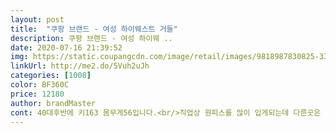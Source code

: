 ```yaml
---
layout: post 
title:  "쿠팡 브랜드 - 여성 하이웨스트 거들" 
description: 쿠팡 브랜드 - 여성 하이웨 ..
date: 2020-07-16 21:39:52 
img: https://static.coupangcdn.com/image/retail/images/9818987830825-33977d47-d761-4406-90a5-09a6d10b7f3e.jpg 
linkUrl: http://me2.do/5Vuh2uJh 
categories: [1008] 
color: BF360C 
price: 12180 
author: brandMaster 
cont: 40대후반에 키163 몸무게56입니다.<br/>직업상 원피스를 많이 입게되는데 다른곳은 살이 적당히 출렁거리는데 배와 둘레살이 많이쪄서 허리벨트를하면 오뚜기에게 줄그어놓은것처럼 보여서 옷입을때마다 한숨이ㅜㅜ<br/>그때 만난게 요 친구에요<br/>그래서 매끄럽게 배 라인이 일자로 정리되니 맘에 드네요.<br/><br/>그런데 꽉쪼이거나 불편한 느낌도 없어요.<br/> 임산부 팬티같은 느낌이네요.<br/> 편하게 입을수 있고 올록볼록한 라인 정리는 해주지만 기본적으로 배가 나오신 분들 배까지 없어보이게 하지는 않아요참고 하시고요^^<br/>깔끔한 패키지에 이친구가 들어있는데, 비닐같은거에 한번더 감싸져 있었으면 어떨가 싶기도 하더라구요(물론 받자마자 세탁해서 사용하지만!)그게 조금 아쉬웠습니다.<br/>.<br/><br/>다른 보정속옷도 입어봤는데 줄줄흘러내리고 너무 압박이 심해서 숨도 못쉬겠고.<br/>.<br/>밥도 못먹겠고.<br/>.<br/>소화도 잘안되고 그랬는데 이 제품은 적당한 압박감이 좋네요! 그렇다고 보정력이 떨어지는것도 아니고 입고 옷입으면 옷태가 납니다<br/>뱃살 찌기 시작하더니 옷을 입을때 너무 보기싫더라구요<br/>보정속옷을 처음 접하시는분들, 가볍게 입을수있는 보정속옷을 찾으시는분들께 강추드려요!<br/>보정속옷입고 원피스입는것과 안입고 입었을때의 라인차이는 많이납니다.<br/><br/>붙는 재질이라 뱃살이 올록 볼록한게 티가나서 올록볼록만이라도 좀 가려보려고 구매했어요.<br/><br/>상의로 티 몇개를 구입했는데 티들이 루즈핏이 아니고 몸에<br/>상품후기는 옛날 코르셋처럼 꽉끼어 많이 불편하지는 않을까 걱정했는데 스판기능이 부드러워 잘 늘어나서 불편하지는 않네요.<br/>  그리고 입었을때 모델과같은 라인이 나오면 정말 금상첨화겠지만... <br/> 제살들은 워낙에 정직해서ㅜㅜ 그것까지는 바라지않습니다^^;;; 팬티라인때문에 올록볼록한 살들이 일렬의 라인으로 보정되어보이구요, 원피스입을때 허리라인이 반듯하게 정리는 되어집니다;;<br/>아래닿는 부분은 통풍 잘 되게 해놓으셔서 좀 더 세심하게 신경쓴 느낌이 나요원피스 입을때도 라인정리되어서 매끈해 보이긴 합니다.<br/><br/>앞부분은 통기성 좋은 메쉬로 되어있구요위에 딱딱한 부분이 있는데 이걸 본이라고 하네요 요 본 부분이 흘러내리지않게 딱 잡아줘요<br/>이런거 처음 입어봐요.<br/><br/> 
---
```

 